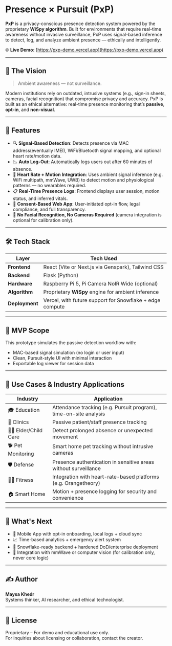 # Presence × Pursuit (PxP)

**PxP** is a privacy-conscious presence detection system powered by the proprietary **WiSpy algorithm**. Built for environments that require real-time awareness without invasive surveillance, PxP uses signal-based inference to detect, log, and analyze ambient presence — ethically and intelligently.

🌐 **Live Demo:** [https://pxp-demo.vercel.app](https://pxp-demo.vercel.app)

---

## 🧠 The Vision

> Ambient awareness — not surveillance.

Modern institutions rely on outdated, intrusive systems (e.g., sign-in sheets, cameras, facial recognition) that compromise privacy and accuracy. PxP is built as an ethical alternative: real-time presence monitoring that’s **passive**, **opt-in**, and **non-visual**.

---

## 🚀 Features

- 🔍 **Signal-Based Detection**: Detects presence via MAC address(eventually IMEI), WiFi/Bluetooth signal mapping, and optional heart rate/motion data.
- 📉 **Auto Log-Out**: Automatically logs users out after 60 minutes of absence.
- 💓 **Heart Rate + Motion Integration**: Uses ambient signal inference (e.g. WiFi multipath, mmWave, UWB) to detect motion and physiological patterns — no wearables required.
- 📋 **Real-Time Presence Logs**: Frontend displays user session, motion status, and inferred vitals.
- 🧭 **Consent-Based Web App**: User-initiated opt-in flow, legal compliance, and full transparency.
- 🔐 **No Facial Recognition, No Cameras Required** (camera integration is optional for calibration only).

---

## 🛠️ Tech Stack

| Layer        | Tech Used                    |
|--------------|------------------------------|
| **Frontend** | React (Vite or Next.js via Genspark), Tailwind CSS |
| **Backend**  | Flask (Python)               |
| **Hardware** | Raspberry Pi 5, Pi Camera NoIR Wide (optional) |
| **Algorithm**| Proprietary **WiSpy** engine for ambient inference |
| **Deployment** | Vercel, with future support for Snowflake + edge compute |

---

## 🧪 MVP Scope

This prototype simulates the passive detection workflow with:

- MAC-based signal simulation (no login or user input)
- Clean, Pursuit-style UI with minimal interaction
- Exportable log viewer for session data

---

## 🧩 Use Cases & Industry Applications

| Industry            | Application                                                                 |
|---------------------|------------------------------------------------------------------------------|
| 🎓 Education         | Attendance tracking (e.g. Pursuit program), time-on-site analysis           |
| 🏥 Clinics           | Passive patient/staff presence tracking                                     |
| 🧓👶 Elder/Child Care | Detect prolonged absence or unexpected movement                             |
| 🐕 Pet Monitoring    | Smart home pet tracking without intrusive cameras                          |
| 🛡️ Defense           | Presence authentication in sensitive areas without surveillance             |
| 🧘‍♀️ Fitness          | Integration with heart-rate-based platforms (e.g. Orangetheory)              |
| 🏠 Smart Home        | Motion + presence logging for security and convenience                      |

---

## 🔭 What's Next

- 📱 Mobile App with opt-in onboarding, local logs + cloud sync
- 📈 Time-based analytics + emergency alert system
- 🧱 Snowflake-ready backend + hardened DoD/enterprise deployment
- 🤖 Integration with mmWave or computer vision (for calibration only, never core logic)

---

## ✍️ Author

**Maysa Khedr**  
Systems thinker, AI researcher, and ethical technologist.

---

## 📄 License

Proprietary – For demo and educational use only.  
For inquiries about licensing or collaboration, contact the creator.
